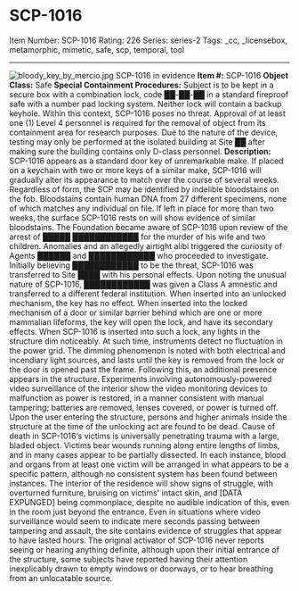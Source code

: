 # SCP-1016
Item Number: SCP-1016
Rating: 226
Series: series-2
Tags: _cc, _licensebox, metamorphic, mimetic, safe, scp, temporal, tool

---

![bloody_key_by_mercio.jpg](https://scp-wiki.wdfiles.com/local--files/scp-1016/bloody_key_by_mercio.jpg)
SCP-1016 in evidence
**Item #:** SCP-1016
**Object Class:** Safe
**Special Containment Procedures:** Subject is to be kept in a secure box with a combination lock, code ██-██-██ in a standard fireproof safe with a number pad locking system. Neither lock will contain a backup keyhole. Within this context, SCP-1016 poses no threat. Approval of at least one (1) Level 4 personnel is required for the removal of object from its containment area for research purposes. Due to the nature of the device, testing may only be performed at the isolated building at Site ██ after making sure the building contains only D-class personnel.
**Description:** SCP-1016 appears as a standard door key of unremarkable make. If placed on a keychain with two or more keys of a similar make, SCP-1016 will gradually alter its appearance to match over the course of several weeks. Regardless of form, the SCP may be identified by indelible bloodstains on the fob. Bloodstains contain human DNA from 27 different specimens, none of which matches any individual on file. If left in place for more than two weeks, the surface SCP-1016 rests on will show evidence of similar bloodstains.
The Foundation became aware of SCP-1016 upon review of the arrest of █████ ████████████ for the murder of his wife and two children. Anomalies and an allegedly airtight alibi triggered the curiosity of Agents ██████ and ████████████ who proceeded to investigate. Initially believing ████████████ to be the threat, SCP-1016 was transferred to Site ████ with his personal effects. Upon noting the unusual nature of SCP-1016, ████████████ was given a Class A amnestic and transferred to a different federal institution.
When inserted into an unlocked mechanism, the key has no effect. When inserted into the locked mechanism of a door or similar barrier behind which are one or more mammalian lifeforms, the key will open the lock, and have its secondary effects.
When SCP-1016 is inserted into such a lock, any lights in the structure dim noticeably. At such time, instruments detect no fluctuation in the power grid. The dimming phenomenon is noted with both electrical and incendiary light sources, and lasts until the key is removed from the lock or the door is opened past the frame. Following this, an additional presence appears in the structure. Experiments involving autonomously-powered video surveillance of the interior show the video monitoring devices to malfunction as power is restored, in a manner consistent with manual tampering; batteries are removed, lenses covered, or power is turned off. Upon the user entering the structure, persons and higher animals inside the structure at the time of the unlocking act are found to be dead.
Cause of death in SCP-1016‘s victims is universally penetrating trauma with a large, bladed object. Victims bear wounds running along entire lengths of limbs, and in many cases appear to be partially dissected. In each instance, blood and organs from at least one victim will be arranged in what appears to be a specific pattern, although no consistent system has been found between instances. The interior of the residence will show signs of struggle, with overturned furniture, bruising on victims' intact skin, and [DATA EXPUNGED] being commonplace, despite no audible indication of this, even in the room just beyond the entrance. Even in situations where video surveillance would seem to indicate mere seconds passing between tampering and assault, the site contains evidence of struggles that appear to have lasted hours. The original activator of SCP-1016 never reports seeing or hearing anything definite, although upon their initial entrance of the structure, some subjects have reported having their attention inexplicably drawn to empty windows or doorways, or to hear breathing from an unlocatable source.
